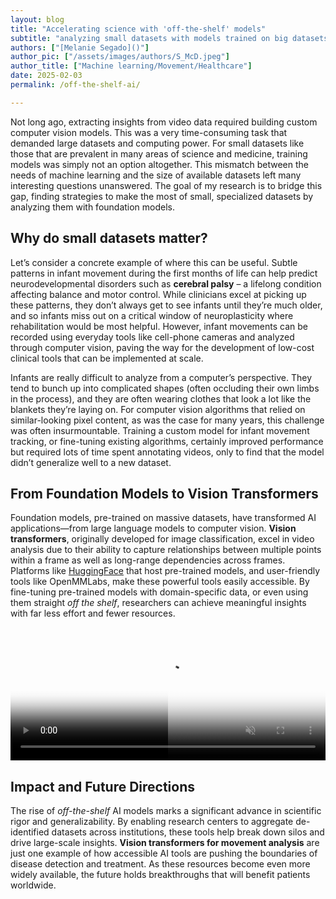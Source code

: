 ```yaml
---
layout: blog
title: "Accelerating science with 'off-the-shelf' models"
subtitle: "analyzing small datasets with models trained on big datasets"
authors: ["[Melanie Segado]()"]
author_pic: ["/assets/images/authors/S_McD.jpeg"]
author_title: ["Machine learning/Movement/Healthcare"]
date: 2025-02-03
permalink: /off-the-shelf-ai/

---
```



Not long ago, extracting insights from video data required building custom computer vision models. This was a very time-consuming task that demanded large datasets and computing power. For small datasets like those that are prevalent in many areas of science and medicine, training models was simply not an option altogether. This mismatch between the needs of machine learning and the size of available datasets left many interesting questions unanswered. The goal of my research is to bridge this gap, finding strategies to make the most of small, specialized datasets by analyzing them with foundation models.

## Why do small datasets matter?

Let’s consider a concrete example of where this can be useful. Subtle patterns in infant movement during the first months of life can help predict neurodevelopmental disorders such as **cerebral palsy** – a lifelong condition affecting balance and motor control. While clinicians excel at picking up these patterns, they don’t always get to see infants until they’re much older, and so infants miss out on a critical window of neuroplasticity where rehabilitation would be most helpful. However, infant movements can be recorded using everyday tools like cell-phone cameras and analyzed through computer vision, paving the way for the development of low-cost clinical tools that can be implemented at scale.

Infants are really difficult to analyze from a computer’s perspective. They tend to bunch up into complicated shapes (often occluding their own limbs in the process), and they are often wearing clothes that look a lot like the blankets they’re laying on. For computer vision algorithms that relied on similar-looking pixel content, as was the case for many years, this challenge was often insurmountable. Training a custom model for infant movement tracking, or fine-tuning existing algorithms, certainly improved performance but required lots of time spent annotating videos, only to find that the model didn’t generalize well to a new dataset.

## From Foundation Models to Vision Transformers

Foundation models, pre-trained on massive datasets, have transformed AI applications—from large language models to computer vision. **Vision transformers**, originally developed for image classification, excel in video analysis due to their ability to capture relationships between multiple points within a frame as well as long-range dependencies across frames. Platforms like [HuggingFace](https://huggingface.co/) that host pre-trained models, and user-friendly tools like OpenMMLabs, make these powerful tools easily accessible. By fine-tuning pre-trained models with domain-specific data, or even using them straight *off the shelf*, researchers can achieve meaningful insights with far less effort and fewer resources.


<div id="video-compare-container">
  <video loop muted autoplay poster="../assets/post_assets/2025-03-01-Melanie-Segado/openpose.jpg">
    <source src=../assets/post_assets/2025-03-01-Melanie-Segado/openpose.mp4 type="video/mp4">
    <source src=../assets/post_assets/2025-03-01-Melanie-Segado/openpose.webm type="video/webm">
  </video>
 <div id="video-clipper">
    <video loop muted autoplay poster="../assets/post_assets/2025-03-01-Melanie-Segado/vitposeh.jpg">
      <source src=../assets/post_assets/2025-03-01-Melanie-Segado/vitposeh.mp4 type="video/mp4">
      <source src=../assets/post_assets/2025-03-01-Melanie-Segado/vitposeh.webm type="video/webm">
    </video>
  </div>
	</div>

<style>
#video-compare-container {
    display: inline-block;
    line-height: 0;
    position: relative;
    width: 100%;
    padding-top: 42.3%;
}
#video-compare-container > video {
    width: 100%;
    position: absolute;
    top: 0; height: 100%;
}
#video-clipper {
    width: 50%; position: absolute;
    top: 0; bottom: 0;
    overflow: hidden;
}
#video-clipper video {
    width: 200%;
    position: absolute;
    height: 100%;
}
</style>

<script>
    function trackLocation(e) {
        var rect = videoContainer.getBoundingClientRect(),
            position = ((e.pageX - rect.left) / videoContainer.offsetWidth) * 100;
        if (position <= 100) { 
            videoClipper.style.width = position + "%";
            clippedVideo.style.width = ((100 / position) * 100) + "%";
            clippedVideo.style.zIndex = 3;
        }
    }
    var videoContainer = document.getElementById("video-compare-container"),
        videoClipper = document.getElementById("video-clipper"),
        clippedVideo = videoClipper.getElementsByTagName("video")[0];

    videoContainer.addEventListener("mousemove", trackLocation, false);
    videoContainer.addEventListener("touchstart", trackLocation, false);
    videoContainer.addEventListener("touchmove", trackLocation, false);
</script>

## Impact and Future Directions

The rise of *off-the-shelf* AI models marks a significant advance in scientific rigor and generalizability. By enabling research centers to aggregate de-identified datasets across institutions, these tools help break down silos and drive large-scale insights. **Vision transformers for movement analysis** are just one example of how accessible AI tools are pushing the boundaries of disease detection and treatment. As these resources become even more widely available, the future holds breakthroughs that will benefit patients worldwide.

